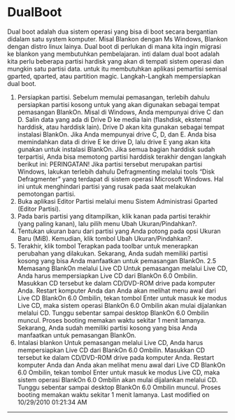 # DualBoot

Dual boot adalah dua sistem operasi yang bisa di boot secara bergantian didalam satu system komputer. Misal Blankon dengan Ms Windows, Blankon dengan 
distro linux lainya. Dual boot di perlukan di mana kita ingin migrasi ke blankon yang membutuhkan pembelajaran. inti dalam dual boot adalah kita perlu 
beberapa partisi hardisk yang akan di tempati sistem operasi dan mungkin satu partisi data. untuk itu membutuhkan aplikasi pemartisi semisal gparted, 
qparted, atau partition magic. Langkah-Langkah mempersiapkan dual boot.

   1. Persiapkan partisi. Sebelum memulai pemasangan, terlebih dahulu persiapkan partisi kosong untuk yang akan digunakan sebagai tempat pemasangan 
BlankOn. Misal di Windows, Anda mempunyai drive C dan D. Salin data yang ada di Drive D ke media lain (flashdisk, eksternal harddisk, atau harddisk 
lain). Drive D akan kita gunakan sebagai tempat instalasi BlankOn. Jika Anda mempunyai drive C, D, dan E. Anda bisa memindahkan data di drive E ke 
drive D, lalu drive E yang akan kita gunakan untuk instalasi BlankOn. Jika semua bagian harddisk sudah terpartisi, Anda bisa memotong partisi harddisk 
terakhir dengan langkah berikut ini:
     PERINGATAN! Jika partisi tersebut merupakan partisi Windows, lakukan terlebih dahulu Defragmenting melalui tools “Disk Defragmenter” yang 
terdapat di sistem operasi Microsoft Windows. Hal ini untuk menghindari partisi yang rusak pada saat melakukan pemotongan partisi.
   1. Buka aplikasi Editor Partisi melalui menu Sistem Administrasi Gparted (Editor Partisi).
   1. Pada baris partisi yang ditampilkan, klik kanan pada partisi terakhir
      (yang paling kanan), lalu pilih menu Ubah Ukuran/Pindahkan?.
   1. Tentukan ukuran baru dari partisi yang Anda potong pada opsi Ukuran Baru (MiB). Kemudian, klik tombol Ubah Ukuran/Pindahkan?.
   1. Terakhir, klik tombol Terapkan pada toolbar untuk menerapkan perubahan yang dilakukan. Sekarang, Anda sudah memiliki partisi kosong yang bisa 
Anda manfaatkan untuk pemasangan BlankOn. 2.5 Memasang BlankOn melalui Live CD Untuk pemasangan melalui Live CD, Anda harus mempersiapkan Live CD dari 
BlankOn 6.0 Ombilin. Masukkan CD tersebut ke dalam CD/DVD-ROM drive pada komputer Anda. Restart komputer Anda dan Anda akan melihat menu awal dari 
Live CD BlankOn 6.0 Ombilin, tekan tombol Enter untuk masuk ke modus Live CD, maka sistem operasi BlankOn 6.0 Ombilin akan mulai dijalankan melalui 
CD. Tunggu sebentar sampai desktop BlankOn 6.0 Ombilin muncul. Proses booting memakan waktu sekitar 1 menit lamanya. Sekarang, Anda sudah memiliki 
partisi kosong yang bisa Anda manfaatkan untuk pemasangan BlankOn.
   1. Intalasi blankon Untuk pemasangan melalui Live CD, Anda harus mempersiapkan Live CD dari BlankOn 6.0 Ombilin. Masukkan CD tersebut ke dalam 
CD/DVD-ROM drive pada komputer Anda. Restart komputer Anda dan Anda akan melihat menu awal dari Live CD BlankOn 6.0 Ombilin, tekan tombol Enter untuk 
masuk ke modus Live CD, maka sistem operasi BlankOn 6.0 Ombilin akan mulai dijalankan melalui CD. Tunggu sebentar sampai desktop BlankOn 6.0 Ombilin 
muncul. Proses booting memakan waktu sekitar 1 menit lamanya. Last modified on 10/29/2010 01:21:34 AM

---
 



